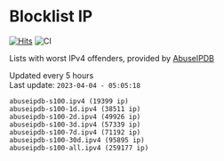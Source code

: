 # Blocklist IP

[![Hits](https://hits.seeyoufarm.com/api/count/incr/badge.svg?url=https%3A%2F%2Fgithub.com%2Fborestad%2Fblocklist-ip%2F&count_bg=%2379C83D&title_bg=%23555555&icon=&icon_color=%23E7E7E7&title=hits&edge_flat=false)](https://hits.seeyoufarm.com)  ![CI](https://img.shields.io/github/workflow/status/borestad/blocklist-ip/CI?style=flat-square)

Lists with worst IPv4 offenders, provided by [AbuseIPDB](https://www.abuseipdb.com/)

<!-- FOOTER-PLACEHOLDER -->
Updated every 5 hours<br>
Last update: `2023-04-04 - 05:05:18`
```
abuseipdb-s100.ipv4 (19399 ip)
abuseipdb-s100-1d.ipv4 (38511 ip)
abuseipdb-s100-2d.ipv4 (49926 ip)
abuseipdb-s100-3d.ipv4 (57339 ip)
abuseipdb-s100-7d.ipv4 (71192 ip)
abuseipdb-s100-30d.ipv4 (95895 ip)
abuseipdb-s100-all.ipv4 (259177 ip)
```
